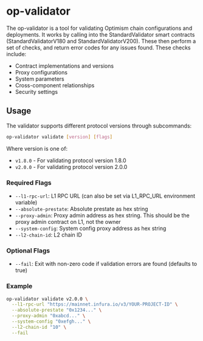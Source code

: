 # op-validator

The op-validator is a tool for validating Optimism chain configurations and deployments. It works by calling into the StandardValidator smart contracts (StandardValidatorV180 and StandardValidatorV200). These then perform a set of checks, and return error codes for any issues found. These checks include:

- Contract implementations and versions
- Proxy configurations
- System parameters
- Cross-component relationships
- Security settings

## Usage

The validator supports different protocol versions through subcommands:

```bash
op-validator validate [version] [flags]
```

Where version is one of:

- `v1.8.0` - For validating protocol version 1.8.0
- `v2.0.0` - For validating protocol version 2.0.0

### Required Flags

- `--l1-rpc-url`: L1 RPC URL (can also be set via L1_RPC_URL environment variable)
- `--absolute-prestate`: Absolute prestate as hex string
- `--proxy-admin`: Proxy admin address as hex string. This should be the proxy admin contract on L1, not the owner 
- `--system-config`: System config proxy address as hex string
- `--l2-chain-id`: L2 chain ID

### Optional Flags

- `--fail`: Exit with non-zero code if validation errors are found (defaults to true)

### Example

```bash
op-validator validate v2.0.0 \
  --l1-rpc-url "https://mainnet.infura.io/v3/YOUR-PROJECT-ID" \
  --absolute-prestate "0x1234..." \
  --proxy-admin "0xabcd..." \
  --system-config "0xefgh..." \
  --l2-chain-id "10" \
  --fail
```

